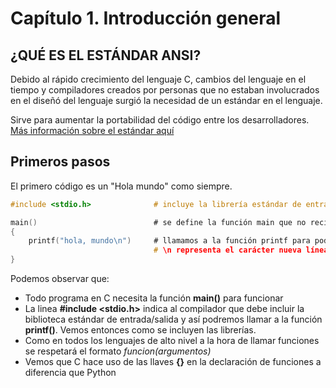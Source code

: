 # Capítulo 1. Introducción general

## ¿QUÉ ES EL ESTÁNDAR ANSI?

Debido al rápido crecimiento del lenguaje C, cambios del lenguaje en el tiempo y compiladores creados por personas que no estaban involucrados en el diseñó del lenguaje surgió la necesidad de un estándar en el lenguaje.

Sirve para aumentar la portabilidad del código entre los desarrolladores. [Más información sobre el estándar aquí](https://es.wikipedia.org/wiki/ANSI_C)

## Primeros pasos

El primero código es un "Hola mundo" como siempre.

```c
#include <stdio.h>              # incluye la librería estándar de entrada/salida 

main()                          # se define la función main que no recibe ningún valor como argumento.
{
    printf("hola, mundo\n")     # llamamos a la función printf para poder pintar la secuencia de carácteres.
                                # \n representa el carácter nueva línea
}
```

Podemos observar que:

* Todo programa en C necesita la función **main()** para funcionar 
* La linea **#include <stdio.h>** indica al compilador que debe incluir la biblioteca estándar de entrada/salida y así podremos llamar a la función **printf()**. Vemos entonces como se incluyen las librerías.
* Como en todos los lenguajes de alto nivel a la hora de llamar funciones se respetará el formato _funcion(argumentos)_
* Vemos que C hace uso de las llaves **{}** en la declaración de funciones a diferencia que Python
